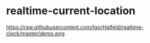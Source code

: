 # realtime-current-location
https://raw.githubusercontent.com/IgorHalfeld/realtime-clock/master/demo.png